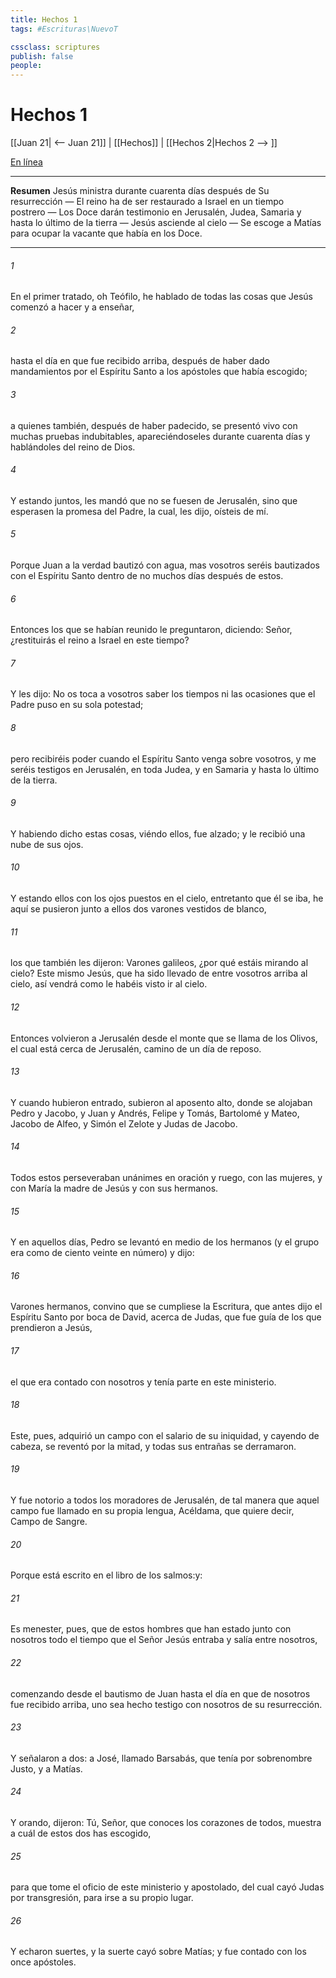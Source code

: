 ```yaml
---
title: Hechos 1
tags: #Escrituras\NuevoT

cssclass: scriptures
publish: false
people:
---
```


# Hechos 1
[[Juan 21| <-- Juan 21]] | [[Hechos]] | [[Hechos 2|Hechos 2 --> ]]

[En línea](https://churchofjesuschrist.org/study/scriptures/nt/acts/1?lang=spa)

---
__Resumen__
Jesús ministra durante cuarenta días después de Su resurrección — El reino ha de ser restaurado a Israel en un tiempo postrero — Los Doce darán testimonio en Jerusalén, Judea, Samaria y hasta lo último de la tierra — Jesús asciende al cielo — Se escoge a Matías para ocupar la vacante que había en los Doce.

---
###### 1 
En el primer tratado, oh Teófilo, he hablado de todas las cosas que Jesús comenzó a hacer y a enseñar,

###### 2 
hasta el día en que fue recibido arriba, después de haber dado mandamientos por el Espíritu Santo a los apóstoles que había escogido;

###### 3 
a quienes también, después de haber padecido, se presentó vivo con muchas pruebas indubitables, apareciéndoseles durante cuarenta días y hablándoles del reino de Dios.

###### 4 
Y estando juntos, les mandó que no se fuesen de Jerusalén, sino que esperasen la promesa del Padre, la cual, les dijo, oísteis de mí.

###### 5 
Porque Juan a la verdad bautizó con agua, mas vosotros seréis bautizados con el Espíritu Santo dentro de no muchos días después de estos.

###### 6 
Entonces los que se habían reunido le preguntaron, diciendo: Señor, ¿restituirás el reino a Israel en este tiempo?

###### 7 
Y les dijo: No os toca a vosotros saber los tiempos ni las ocasiones que el Padre puso en su sola potestad;

###### 8 
pero recibiréis poder cuando el Espíritu Santo venga sobre vosotros, y me seréis testigos en Jerusalén, en toda Judea, y en Samaria y hasta lo último de la tierra.

###### 9 
Y habiendo dicho estas cosas, viéndo ellos, fue alzado; y le recibió una nube  de sus ojos.

###### 10 
Y estando ellos con los ojos puestos en el cielo, entretanto que él se iba, he aquí se pusieron junto a ellos dos varones vestidos de blanco,

###### 11 
los que también les dijeron: Varones galileos, ¿por qué estáis mirando al cielo? Este mismo Jesús, que ha sido llevado de entre vosotros arriba al cielo, así vendrá como le habéis visto ir al cielo.

###### 12 
Entonces volvieron a Jerusalén desde el monte que se llama de los Olivos, el cual está cerca de Jerusalén, camino de un día de reposo.

###### 13 
Y cuando hubieron entrado, subieron al aposento alto, donde se alojaban Pedro y Jacobo, y Juan y Andrés, Felipe y Tomás, Bartolomé y Mateo, Jacobo  de Alfeo, y Simón el Zelote y Judas  de Jacobo.

###### 14 
Todos estos perseveraban unánimes en oración y ruego, con las mujeres, y con María la madre de Jesús y con sus hermanos.

###### 15 
Y en aquellos días, Pedro se levantó en medio de los hermanos (y el grupo era como de ciento veinte en número) y dijo:

###### 16 
Varones hermanos, convino que se cumpliese la Escritura, que antes dijo el Espíritu Santo por boca de David, acerca de Judas, que fue guía de los que prendieron a Jesús,

###### 17 
el que era contado con nosotros y tenía parte en este ministerio.

###### 18 
Este, pues, adquirió un campo con el salario de su iniquidad, y cayendo de cabeza, se reventó por la mitad, y todas sus entrañas se derramaron.

###### 19 
Y fue notorio a todos los moradores de Jerusalén, de tal manera que aquel campo fue llamado en su propia lengua, Acéldama, que quiere decir, Campo de Sangre.

###### 20 
Porque está escrito en el libro de los salmos:y:

###### 21 
Es menester, pues, que de estos hombres que han estado junto con nosotros todo el tiempo que el Señor Jesús entraba y salía entre nosotros,

###### 22 
comenzando desde el bautismo de Juan hasta el día en que de  nosotros fue recibido arriba, uno sea hecho testigo con nosotros de su resurrección.

###### 23 
Y señalaron a dos: a José, llamado Barsabás, que tenía por sobrenombre Justo, y a Matías.

###### 24 
Y orando, dijeron: Tú, Señor, que conoces los corazones de todos, muestra a cuál de estos dos has escogido,

###### 25 
para que tome el oficio de este ministerio y apostolado, del cual cayó Judas por transgresión, para irse a su propio lugar.

###### 26 
Y echaron suertes, y la suerte cayó sobre Matías; y fue contado con los once apóstoles.


